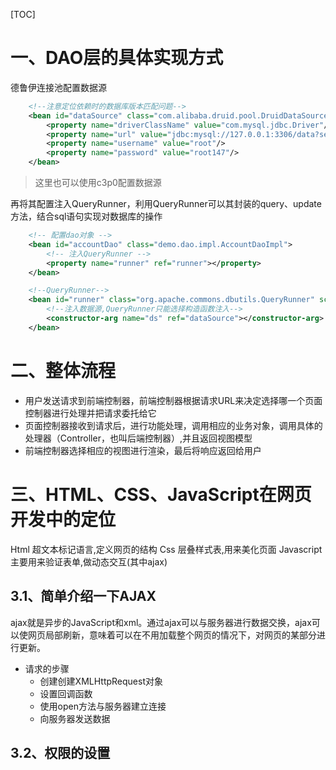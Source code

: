 [TOC]

# 一、DAO层的具体实现方式

德鲁伊连接池配置数据源

```xml
    <!--注意定位依赖时的数据库版本匹配问题-->
    <bean id="dataSource" class="com.alibaba.druid.pool.DruidDataSource">
        <property name="driverClassName" value="com.mysql.jdbc.Driver"/>
        <property name="url" value="jdbc:mysql://127.0.0.1:3306/data?serverTimezone=GMT"/>
        <property name="username" value="root"/>
        <property name="password" value="root147"/>
    </bean>
```

> 这里也可以使用c3p0配置数据源

再将其配置注入QueryRunner，利用QueryRunner可以其封装的query、update方法，结合sql语句实现对数据库的操作

```xml
    <!-- 配置dao对象 -->
    <bean id="accountDao" class="demo.dao.impl.AccountDaoImpl">
        <!-- 注入QueryRunner -->
        <property name="runner" ref="runner"></property>
    </bean>

    <!--QueryRunner-->
    <bean id="runner" class="org.apache.commons.dbutils.QueryRunner" scope="prototype">
        <!--注入数据源,QueryRunner只能选择构造函数注入-->
        <constructor-arg name="ds" ref="dataSource"></constructor-arg>
    </bean>
```

# 二、整体流程

- 用户发送请求到前端控制器，前端控制器根据请求URL来决定选择哪一个页面控制器进行处理并把请求委托给它
- 页面控制器接收到请求后，进行功能处理，调用相应的业务对象，调用具体的处理器（Controller，也叫后端控制器）,并且返回视图模型
- 前端控制器选择相应的视图进行渲染，最后将响应返回给用户

# 三、HTML、CSS、JavaScript在网页开发中的定位

Html 超文本标记语言,定义网页的结构 
Css 层叠样式表,用来美化页面 
Javascript 主要用来验证表单,做动态交互(其中ajax)

## 3.1、简单介绍一下AJAX

ajax就是异步的JavaScript和xml。通过ajax可以与服务器进行数据交换，ajax可以使网页局部刷新，意味着可以在不用加载整个网页的情况下，对网页的某部分进行更新。

- 请求的步骤
  - 创建创建XMLHttpRequest对象
  - 设置回调函数
  - 使用open方法与服务器建立连接
  - 向服务器发送数据

## 3.2、权限的设置

